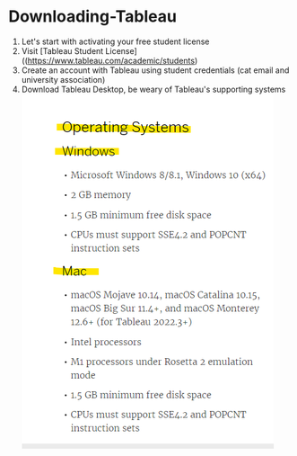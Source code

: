 # Downloading-Tableau
1. Let's start with activating your free student license
2. Visit [Tableau Student License] ((https://www.tableau.com/academic/students)
3. Create an account with Tableau using student credentials (cat email and university association) 
4. Download Tableau Desktop, be weary of Tableau's supporting systems 
![Operating Systems](https://github.com/yassminarlen/Downloading-Tableau/blob/main/image.png?raw=true.jpg)
